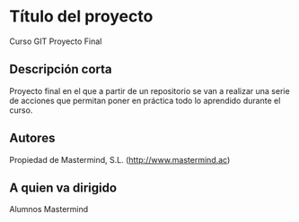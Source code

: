 # Título del proyecto

Curso GIT Proyecto Final

## Descripción corta

Proyecto final en el que a partir de un repositorio se van a realizar una serie de acciones que permitan poner en práctica todo lo aprendido durante el curso.

## Autores

Propiedad de Mastermind, S.L. (http://www.mastermind.ac)

## A quien va dirigido 

Alumnos Mastermind